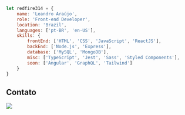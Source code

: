 ```javascript
let redfire314 = {
    name: 'Leandro Araújo',
    role: 'Front-end Developer',
    location: 'Brazil',
    languages: ['pt-BR', 'en-US'],
    skills: {
        frontEnd: ['HTML', 'CSS', 'JavaScript', 'ReactJS'],
        backEnd: ['Node.js', 'Express'],
        database: ['MySQL', 'MongoDB'],
        misc: ['TypeScript', 'Jest', 'Sass', 'Styled Components'],
        soon: ['Angular', 'GraphQL', 'Tailwind']
    }
}
```
<!--
    <div align="center">
       <img height="180em" src="https://github-readme-stats.vercel.app/api?username=redfire314&show_icons=true&theme=react&include_all_commits=true&count_private=true&locale=pt-br" />
       <img height="180em" src="https://github-readme-stats.vercel.app/api/top-langs/?username=redfire314&langs_count=3&theme=react&locale=pt-br" />
    </div>
-->

## Contato
<a href="https://www.linkedin.com/in/leandroaraujowm/" target="_blank"><img src="https://img.shields.io/badge/LinkedIn-0077B5?style=for-the-badge&logo=linkedin&logoColor=white"></a>
